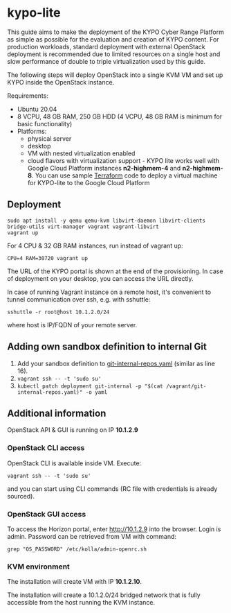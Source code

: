 # kypo-lite
This guide aims to make the deployment of the KYPO Cyber Range Platform as simple as possible for the evaluation and creation of KYPO content. For production workloads, standard deployment with
external OpenStack deployment is recommended due to limited resources on a single host and slow performance of double to triple virtualization used by this guide.

The following steps will deploy OpenStack into a single KVM VM and set up KYPO inside the OpenStack instance.

Requirements:
* Ubuntu 20.04
* 8 VCPU, 48 GB RAM, 250 GB HDD (4 VCPU, 48 GB RAM is minimum for basic functionality)
* Platforms:
    * physical server
    * desktop
    * VM with nested virtualization enabled
    * cloud flavors with virtualization support - KYPO lite works well with Google Cloud Platform instances **n2-highmem-4** and **n2-highmem-8**. You can use sample [Terraform](tf-gcp-vm) code to deploy a virtual machine for KYPO-lite to the Google Cloud Platform

## Deployment

```
sudo apt install -y qemu qemu-kvm libvirt-daemon libvirt-clients bridge-utils virt-manager vagrant vagrant-libvirt
vagrant up
```

For 4 CPU & 32 GB RAM instances, run instead of vagrant up:
```
CPU=4 RAM=30720 vagrant up
```

The URL of the KYPO portal is shown at the end of the provisioning. In case of deployment on your desktop, you can access the URL directly.

In case of running Vagrant instance on a remote host, it's convenient to tunnel communication over ssh, e.g. with sshuttle:
```
sshuttle -r root@host 10.1.2.0/24
```
where host is IP/FQDN of your remote server.

## Adding own sandbox definition to internal Git

1. Add your sandbox definition to [git-internal-repos.yaml](git-internal-repos.yaml) (similar as line 16).
2. `vagrant ssh -- -t 'sudo su'`
3. `kubectl patch deployment git-internal -p "$(cat /vagrant/git-internal-repos.yaml)" -o yaml`

## Additional information

OpenStack API & GUI is running on IP **10.1.2.9**

### OpenStack CLI access
OpenStack CLI is available inside VM. Execute:

`vagrant ssh -- -t 'sudo su'`

and you can start using CLI commands (RC file with credentials is already sourced).

### OpenStack GUI access
To access the Horizon portal, enter http://10.1.2.9 into the browser. Login is admin.
Password can be retrieved from VM with command:

`grep "OS_PASSWORD" /etc/kolla/admin-openrc.sh`

### KVM environment

The installation will create VM with IP **10.1.2.10**.

The installation will create a 10.1.2.0/24 bridged network that is fully accessible from the host running the KVM instance.
